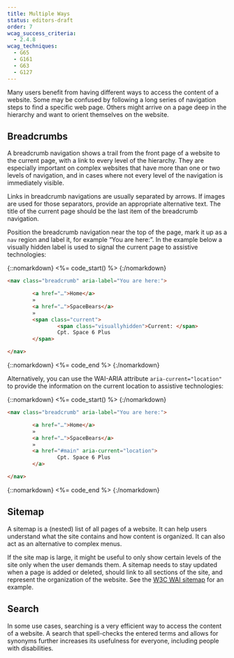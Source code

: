 ```yaml
---
title: Multiple Ways
status: editors-draft
order: 7
wcag_success_criteria:
  - 2.4.8
wcag_techniques:
  - G65
  - G161
  - G63
  - G127
---
```


Many users benefit from having different ways to access the content of a website. Some may be confused by following a long series of navigation steps to find a specific web page. Others might arrive on a page deep in the hierarchy and want to orient themselves on the website.

## Breadcrumbs

A breadcrumb navigation shows a trail from the front page of a website to the current page, with a link to every level of the hierarchy. They are especially important on complex websites that have more than one or two levels of navigation, and in cases where not every level of the navigation is immediately visible.

Links in breadcrumb navigations are usually separated by arrows. If images are used for those separators, provide an appropriate alternative text. The title of the current page should be the last item of the breadcrumb navigation.

Position the breadcrumb navigation near the top of the page, mark it up as a `nav` region and label it, for example “You are here:”. In the example below a visually hidden label is used to signal the current page to assistive technologies:

{::nomarkdown}
<%= code_start() %>
{:/nomarkdown}

~~~ html
<nav class="breadcrumb" aria-label="You are here:">

		<a href="…">Home</a>
		»
		<a href="…">SpaceBears</a>
		»
		<span class="current">
				<span class="visuallyhidden">Current: </span>
				Cpt. Space 6 Plus
		</span>

</nav>
~~~

{::nomarkdown}
<%= code_end %>
{:/nomarkdown}

Alternatively, you can use the WAI-ARIA attribute `aria-current="location"` to provide the information on the current location to assistive technologies:

{::nomarkdown}
<%= code_start() %>
{:/nomarkdown}

~~~ html
<nav class="breadcrumb" aria-label="You are here:">

		<a href="…">Home</a>
		»
		<a href="…">SpaceBears</a>
		»
		<a href="#main" aria-current="location">
				Cpt. Space 6 Plus
		</a>

</nav>
~~~

{::nomarkdown}
<%= code_end %>
{:/nomarkdown}

## Sitemap

A sitemap is a (nested) list of all pages of a website. It can help users understand what the site contains and how content is organized. It can also act as an alternative to complex menus.

If the site map is large, it might be useful to only show certain levels of the site only when the user demands them. A sitemap needs to stay updated when a page is added or deleted, should link to all sections of the site, and represent the organization of the website. See the [W3C <abbr title="Web Accessibility Initiative">WAI</abbr> sitemap](https://www.w3.org/WAI/sitemap.html) for an example.

## Search

In some use cases, searching is a very efficient way to access the content of a website. A search that spell-checks the entered terms and allows for synonyms further increases its usefulness for everyone, including people with disabilities.
